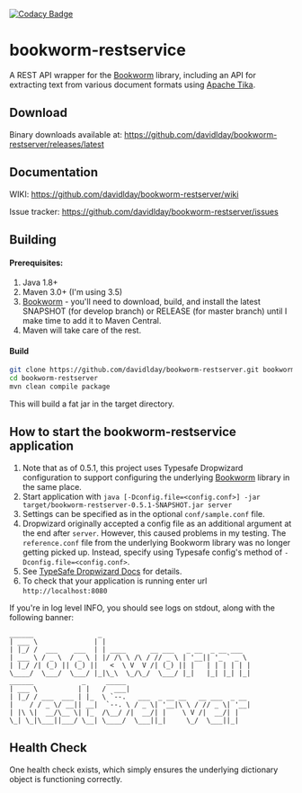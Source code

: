 [![Codacy Badge](https://api.codacy.com/project/badge/Grade/c44155d47a4e4a5593ec9b5f993b9fe6)](https://www.codacy.com/app/davidlday/bookworm-restserver?utm_source=github.com&amp;utm_medium=referral&amp;utm_content=davidlday/bookworm-restserver&amp;utm_campaign=Badge_Grade)

# bookworm-restservice

A REST API wrapper for the [Bookworm]() library, including an API for extracting text from various document formats using [Apache Tika](https://tika.apache.org/).

## Download

Binary downloads available at: https://github.com/davidlday/bookworm-restserver/releases/latest

## Documentation

WIKI: https://github.com/davidlday/bookworm-restserver/wiki

Issue tracker: https://github.com/davidlday/bookworm-restserver/issues

## Building

#### Prerequisites:

1. Java 1.8+
1. Maven 3.0+ (I'm using 3.5)
1. [Bookworm](https://github.com/davidlday/bookworm) - you'll need to download, build, and install the latest SNAPSHOT (for develop branch) or RELEASE (for master branch) until I make time to add it to Maven Central.
1. Maven will take care of the rest.

#### Build
```sh
git clone https://github.com/davidlday/bookworm-restserver.git bookworm-restserver
cd bookworm-restserver
mvn clean compile package
```

This will build a fat jar in the target directory.

How to start the bookworm-restservice application
---

1. Note that as of 0.5.1, this project uses Typesafe Dropwizard configuration to support configuring the underlying [Bookworm](https://github.com/davidlday/bookworm) library in the same place.
1. Start application with `java [-Dconfig.file=<config.conf>] -jar target/bookworm-restserver-0.5.1-SNAPSHOT.jar server`
  1. Settings can be specified as in the optional `conf/sample.conf` file.
  1. Dropwizard originally accepted a config file as an additional argument at the end after `server`. However, this caused problems in my testing. The `reference.conf` file from the underlying Bookworm library was no longer getting picked up. Instead, specify using Typesafe config's method of `-Dconfig.file=<config.conf>`.
  1. See [TypeSafe Dropwizard Docs](https://github.com/mestevens/typesafe-dropwizard-configuration) for details.
1. To check that your application is running enter url `http://localhost:8080`

If you're in log level INFO, you should see logs on stdout, along with the following banner:

```
______                _
| ___ \              | |
| |_/ /  ___    ___  | | ____      __ ___   _ __  _ __ ___
| ___ \ / _ \  / _ \ | |/ /\ \ /\ / // _ \ | '__|| '_ ` _ \
| |_/ /| (_) || (_) ||   <  \ V  V /| (_) || |   | | | | | |
\____/  \___/  \___/ |_|\_\  \_/\_/  \___/ |_|   |_| |_| |_|
______            _     _____
| ___ \          | |   /  ___|
| |_/ / ___  ___ | |_  \ `--.   ___  _ __ __   __ ___  _ __
|    / / _ \/ __|| __|  `--. \ / _ \| '__|\ \ / // _ \| '__|
| |\ \|  __/\__ \| |_  /\__/ /|  __/| |    \ V /|  __/| |
\_| \_|\___||___/ \__| \____/  \___||_|     \_/  \___||_|
```

Health Check
---

One health check exists, which simply ensures the underlying dictionary object is functioning correctly.

